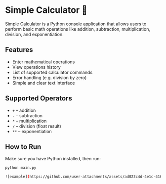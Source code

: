# Simple Calculator 🧮

Simple Calculator is a Python console application that allows users to perform basic math operations like addition, subtraction, multiplication, division, and exponentiation.

## Features

- Enter mathematical operations
- View operations history
- List of supported calculator commands
- Error handling (e.g. division by zero)
- Simple and clear text interface

## Supported Operators

- `+` – addition
- `-` – subtraction
- `*` – multiplication
- `/` – division (float result)
- `**` – exponentiation

## How to Run

Make sure you have Python installed, then run:

```bash
python main.py

![example](https://github.com/user-attachments/assets/ad023c4d-4e1c-4101-a622-2ed6575c4564)
